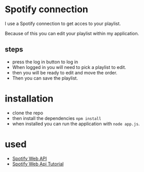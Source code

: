 # Spotify connection
I use a Spotify connection to get acces to your playlist.

Because of this you can edit your playlist within my application.

## steps
- press the log in button to log in
- When logged in you will need to pick a playlist to edit.
- then you will be ready to edit and move the order.
- Then you can save the playlist.


# installation
- clone the repo
- then install the dependencies `npm install`
- when installed you can run the application with `node app.js`.

# used
- [Spotify Web API](https://github.com/spotify/web-api-auth-examples)
- [Spotify Web Api Tutorial](https://developer.spotify.com/documentation/web-api/quick-start/)

